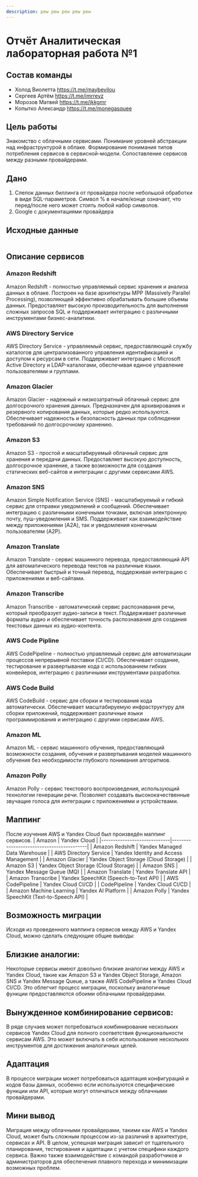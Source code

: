 ```yaml
---
description: pew pew pew pew pew
---
```

# Отчёт Аналитическая лабораторная работа №1

## Состав команды
* Холод Виолетта https://t.me/maybevilou
* Сергеев Артём https://t.me/imrreyz
* Морозов Матвей 	https://t.me/jkkgmr
* Копытко Александр https://t.me/monegasquee

## Цель работы
Знакомство с облачными сервисами. Понимание уровней абстракции над инфраструктурой в облаке. Формирование понимания типов потребления сервисов в сервисной-модели. Сопоставление сервисов между разными провайдерами.

## Дано
1. Слепок данных биллинга от провайдера после небольшой обработки в виде SQL-параметров. Символ % в начале/конце означает, что перед/после него может стоять любой набор символов.
2. Google с документациями провайдера

## Исходные данные
<img src="">

## Описание сервисов

### Amazon Redshift
Amazon Redshift - полностью управляемый сервис хранения и анализа данных в облаке. Построен на базе архитектуры MPP (Massively Parallel Processing), позволяющей эффективно обрабатывать большие объемы данных. Предоставляет высокую производительность для выполнения сложных запросов SQL и поддерживает интеграцию с различными инструментами бизнес-аналитики.

### AWS Directory Service
AWS Directory Service - управляемый сервис, предоставляющий службу каталогов для централизованного управления идентификацией и доступом к ресурсам в сети. Поддерживает интеграцию с Microsoft Active Directory и LDAP-каталогами, обеспечивая единое управление пользователями и группами.

### Amazon Glacier
Amazon Glacier - надежный и низкозатратный облачный сервис для долгосрочного хранения данных. Предназначен для архивирования и резервного копирования данных, которые редко используются. Обеспечивает надежность и безопасность данных при соблюдении требований по долгосрочному хранению.

### Amazon S3
Amazon S3 - простой и масштабируемый облачный сервис для хранения и передачи данных. Предоставляет высокую доступность, долгосрочное хранение, а также возможности для создания статических веб-сайтов и интеграции с другими сервисами AWS.

### Amazon SNS
Amazon Simple Notification Service (SNS) - масштабируемый и гибкий сервис для отправки уведомлений и сообщений. Обеспечивает интеграцию с различными конечными точками, включая электронную почту, пуш-уведомления и SMS. Поддерживает как взаимодействие между приложениями (A2A), так и уведомления конечным пользователям (A2P).

### Amazon Translate
Amazon Translate - сервис машинного перевода, предоставляющий API для автоматического перевода текстов на различные языки. Обеспечивает быстрый и точный перевод, поддерживая интеграцию с приложениями и веб-сайтами. 

### Amazon Transcribe
Amazon Transcribe - автоматический сервис распознавания речи, который преобразует аудио-записи в текст. Поддерживает различные форматы аудио и обеспечивает точность распознавания для создания текстовых данных из аудио-контента.

### AWS Code Pipline
AWS CodePipeline - полностью управляемый сервис для автоматизации процессов непрерывной поставки (CI/CD). Обеспечивает создание, тестирование и развертывание кода с использованием гибких конвейеров, интеграцию с различными инструментами разработки.

### AWS Code Build
AWS CodeBuild - сервис для сборки и тестирования кода автоматически. Обеспечивает масштабируемую инфраструктуру для сборки приложений, поддерживает различные языки программирования и интеграцию с другими сервисами AWS.

### Amazon ML
Amazon ML - сервис машинного обучения, предоставляющий возможности создания, обучения и развертывания моделей машинного обучения без необходимости глубокого понимания алгоритмов.

### Amazon Polly
Amazon Polly - сервис текстового воспроизведения, использующий технологии генерации речи. Позволяет создавать высококачественные звучащие голоса для интеграции с приложениями и устройствами.

## Маппинг
После изучения AWS и Yandex Cloud был произведён маппинг сервисов.
|  Amazon                     | Yandex Cloud                             |
|-----------------------------|------------------------------------------|
| Amazon Redshift             | Yandex Managed Data Warehouse            |
| AWS Directory Service       | Yandex Identity and Access Management    |
| Amazon Glacier              | Yandex Object Storage (Cloud Storage)    |
| Amazon S3                   | Yandex Object Storage (Cloud Storage)    |
| Amazon SNS                  | Yandex Message Queue (MQ)                |
| Amazon Translate            | Yandex Translate API                     |
| Amazon Transcribe           | Yandex SpeechKit (Speech-to-Text API)    |
| AWS CodePipeline            | Yandex Cloud CI/CD                       |
| CodePipeline                | Yandex Cloud CI/CD                       |
| Amazon Machine Learning     | Yandex AI Platform                       |
| Amazon Polly                | Yandex SpeechKit (Text-to-Speech API)    |

## Возможность миграции
Исходя из проведенного маппинга сервисов между AWS и Yandex Cloud, можно сделать следующие общие выводы:
## Близкие аналогии:
Некоторые сервисы имеют довольно близкие аналогии между AWS и Yandex Cloud, такие как Amazon S3 и Yandex Object Storage, Amazon SNS и Yandex Message Queue, а также AWS CodePipeline и Yandex Cloud CI/CD. Это облегчит процесс миграции, поскольку аналогичные функции предоставляются обоими облачными провайдерами.
## Вынужденное комбинирование сервисов:
В ряде случаев может потребоваться комбинирование нескольких сервисов Yandex Cloud для полного соответствия функциональности сервисам AWS. Это может включать в себя использование нескольких инструментов для достижения аналогичных целей.
## Адаптация
В процессе миграции может потребоваться адаптация конфигураций и кодов базы данных, особенно если используются специфические функции или API, которые могут отличаться между облачными провайдерами.
## Мини вывод
Миграция между облачными провайдерами, такими как AWS и Yandex Cloud, может быть сложным процессом из-за различий в архитектуре, сервисах и API. В целом, успешная миграция зависит от тщательного планирования, тестирования и адаптации с учетом специфики каждого сервиса. Важно также взаимодействие с командой разработчиков и администраторов для обеспечения плавного перехода и минимизации возможных проблем.
